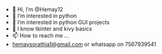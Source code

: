 - 👋 Hi, I’m @Hemay12
- 👀 I’m interested in python 
- 🌱 I’m interested in python GUI projects 
- 💞️ I know tkinter and kivy basics
- 📫 How to reach me ...
- hemaysorathia1@gmail.com or whatsapp on 7567939541
 

<!---
Hemay12/Hemay12 is a ✨ special ✨ repository because its `README.md` (this file) appears on your GitHub profile.
You can click the Preview link to take a look at your changes.
--->
